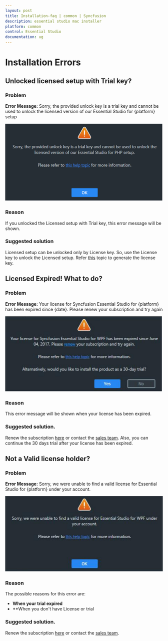 ```yaml
---
layout: post
title: Installation-faq | common | Syncfusion
description: essential studio mac installer
platform: common
control: Essential Studio
documentation: ug
---
```


# Installation Errors

## Unlocked licensed setup with Trial key?

### Problem

**Error Message:** Sorry, the provided unlock key is a trial key and cannot be used to unlock the licensed version of our Essential Studio for {platform} setup

![](Errors/Installation_Errors_img1.png)

### Reason

If you unlocked the Licensed setup with Trial key, this error message will be shown.

### Suggested solution

Licensed setup can be unlocked only by License key. So, use the License key to unlock the Licensed setup. Refer [this](http://syncfusion.com/kb/2326) topic to generate the license key.


## Licensed Expired! What to do?

### Problem

**Error Message:** Your license for Syncfusion Essential Studio for {platform} has been expired since {date}. Please renew your subscription and try again

![](Errors/Installation_Errors_img2.png)

### Reason

This error message will be shown when your license has been expired.

### Suggested solution.

Renew the subscription [here](https://www.syncfusion.com/sales/products) or contact the [sales team](salessupport@syncfusion.com). Also, you can continue the 30 days trial after your license has been expired.


## Not a Valid license holder?

### Problem

**Error Message:** Sorry, we were unable to find a valid license for Essential Studio for {platform} under your account.

![](Errors/Installation_Errors_img3.png)

### Reason

The possible reasons for this error are:

* **When your trial expired**
* **When you don't have License or trial

### Suggested solution.

Renew the subscription [here](https://www.syncfusion.com/sales/products) or contact the [sales team](salessupport@syncfusion.com).






